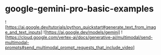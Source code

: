 # google-gemini-pro-basic-examples

![https://ai.google.dev/tutorials/python_quickstart#generate_text_from_image_and_text_inputs]
![https://ai.google.dev/models/gemini]
![https://cloud.google.com/vertex-ai/docs/generative-ai/multimodal/send-multimodal-prompts#send_multimodal_prompt_requests_that_include_video]
 
